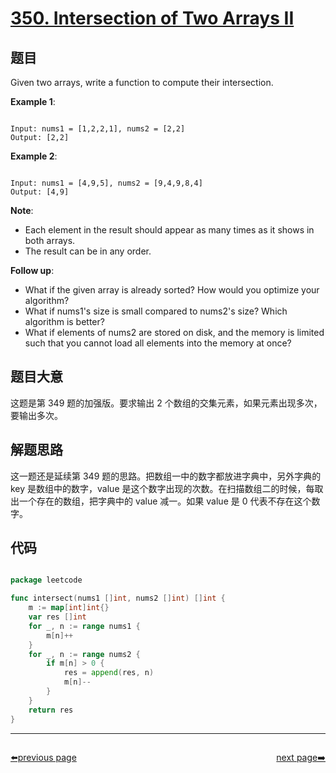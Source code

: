 # [350. Intersection of Two Arrays II](https://leetcode.com/problems/intersection-of-two-arrays-ii/)

## 题目

Given two arrays, write a function to compute their intersection.



**Example 1**:

```

Input: nums1 = [1,2,2,1], nums2 = [2,2]
Output: [2,2]

```

**Example 2**:

```

Input: nums1 = [4,9,5], nums2 = [9,4,9,8,4]
Output: [4,9]

```

**Note**:

- Each element in the result should appear as many times as it shows in both arrays.
- The result can be in any order.


**Follow up**:

- What if the given array is already sorted? How would you optimize your algorithm?
- What if nums1's size is small compared to nums2's size? Which algorithm is better?
- What if elements of nums2 are stored on disk, and the memory is limited such that you cannot load all elements into the memory at once?

## 题目大意

这题是第 349 题的加强版。要求输出 2 个数组的交集元素，如果元素出现多次，要输出多次。

## 解题思路

这一题还是延续第 349 题的思路。把数组一中的数字都放进字典中，另外字典的 key 是数组中的数字，value 是这个数字出现的次数。在扫描数组二的时候，每取出一个存在的数组，把字典中的 value 减一。如果 value 是 0 代表不存在这个数字。





## 代码

```go

package leetcode

func intersect(nums1 []int, nums2 []int) []int {
	m := map[int]int{}
	var res []int
	for _, n := range nums1 {
		m[n]++
	}
	for _, n := range nums2 {
		if m[n] > 0 {
			res = append(res, n)
			m[n]--
		}
	}
	return res
}

```



----------------------------------------------
<div style="display: flex;justify-content: space-between;align-items: center;">
<p><a href="https://books.halfrost.com/leetcode/ChapterFour/0300~0399/0349.Intersection-of-Two-Arrays/">⬅️previous page</a></p>
<p><a href="https://books.halfrost.com/leetcode/ChapterFour/0300~0399/0352.Data-Stream-as-Disjoint-Intervals/">next page➡️</a></p>
</div>
